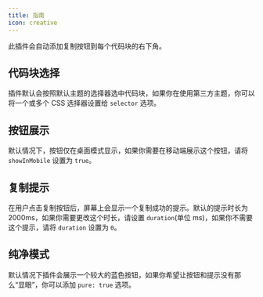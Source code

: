 ```yaml
---
title: 指南
icon: creative
---
```


此插件会自动添加复制按钮到每个代码块的右下角。

## 代码块选择

插件默认会按照默认主题的选择器选中代码块，如果你在使用第三方主题，你可以将一个或多个 CSS 选择器设置给 `selector` 选项。

## 按钮展示

默认情况下，按钮仅在桌面模式显示，如果你需要在移动端展示这个按钮，请将 `showInMobile` 设置为 `true`。

## 复制提示

在用户点击复制按钮后，屏幕上会显示一个复制成功的提示。默认的提示时长为 2000ms，如果你需要更改这个时长，请设置 `duration`(单位 ms)，如果你不需要这个提示，请将 `duration` 设置为 `0`。

## 纯净模式

默认情况下插件会展示一个较大的蓝色按钮，如果你希望让按钮和提示没有那么“显眼”，你可以添加 `pure: true` 选项。
